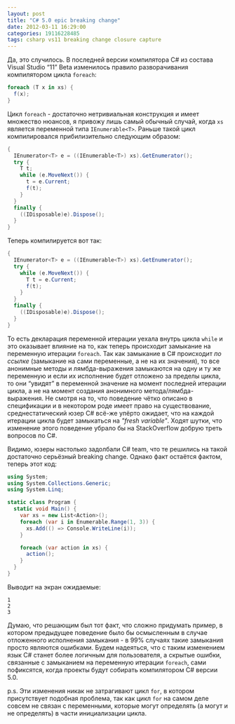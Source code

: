 ```yaml
---
layout: post
title: "C# 5.0 epic breaking change"
date: 2012-03-11 16:29:00
categories: 19116228485
tags: csharp vs11 breaking change closure capture
---
```

Да, это случилось. В последней версии компилятора C# из состава Visual Studio “11” Beta изменилось правило разворачивания компилятором цикла `foreach`:

```c#
foreach (T x in xs) {
  f(x);
}
```

Цикл `foreach` - достаточно нетривиальная конструкция и имеет множество нюансов, я привожу лишь самый обычный случай, когда `xs` является переменной типа `IEnumerable<T>`. Раньше такой цикл компилировался прибилизительно следующим образом:

```c#
{
  IEnumerator<T> e = ((IEnumerable<T>) xs).GetEnumerator();
  try {
    T t;
    while (e.MoveNext()) {
      t = e.Current;
      f(t);
    }
  }
  finally {
    ((IDisposable)e).Dispose();
  }
}
```

Теперь компилируется вот так:

```c#
{
  IEnumerator<T> e = ((IEnumerable<T>) xs).GetEnumerator();
  try {
    while (e.MoveNext()) {
      T t = e.Current;
      f(t);
    }
  }
  finally {
    ((IDisposable)e).Dispose();
  }
}
```

То есть декларация переменной итерации уехала внутрь цикла `while` и это оказывает влияние на то, как теперь происходит замыкание на переменную итерации `foreach`. Так как замыкание в C# происходит *по ссылке* (замыкание на сами переменные, а не на их значения), то все анонимные методы и лямбда-выражения замыкаются на одну и ту же переменную и если их исполнение будет отложено за пределы цикла, то они “увидят” в переменной значение на момент последней итерации цикла, а не на момент создания анонимного метода/лямбда-выражения. Не смотря на то, что поведение чётко описано в спецификации и в некотором роде имеет право на существование, среднестатический юзер C# всё-же упёрто ожидает, что на каждой итерации цикла будет замыкаться на *"fresh variable"*. Ходят шутки, что изменение этого поведение убрало бы на StackOverflow добрую треть вопросов по C#.

Видимо, юзеры настолько задолбали C# team, что те решились на такой достаточно серьёзный breaking change. Однако факт остаётся фактом, теперь этот код:

```c#
using System;
using System.Collections.Generic;
using System.Linq;

static class Program {
  static void Main() {
    var xs = new List<Action>();
    foreach (var i in Enumerable.Range(1, 3)) {
      xs.Add(() => Console.WriteLine(i));
    }

    foreach (var action in xs) {
      action();
    }
  }
}
```

Выводит на экран ожидаемые:

```
1
2
3
```

Думаю, что решающим был тот факт, что сложно придумать пример, в котором предыдущее поведение было бы осмысленным в случае отложенного исполнения замыкания - в 99% случаях такие замыкания просто являются ошибками. Будем надеяться, что с таким изменением язык C# станет более логичным для пользователя, а скрытые ошибки, связанные с замыканием на переменную итерации `foreach`, сами пофиксятся, когда проекты будут собирать компилятором C# версии 5.0.

p.s. Эти изменения никак не затрагивают цикл `for`, в котором присутствует подобная проблема, так как цикл `for` на самом деле совсем не связан с переменными, которые могут определять (а могут и не определять) в части инициализации цикла.